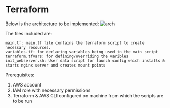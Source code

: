 # Terraform

 Below is the architecture to be implemented:
 ![arch](https://user-images.githubusercontent.com/70053804/118510517-a8aa5780-b74e-11eb-881c-351648f3335c.png)

The files included are:

    main.tf: main.tf file contains the terraform script to create necessary resources.
    variables.tf: for declaring variables being used in the main script
    terraform.tfvars: for defining/overriding the varibles
    init_webserver.sh: User data script for launch config which installs & starts nginx server and creates mount points
       
 Prerequisites:
 
 1. AWS account 
 2. IAM role with necessary permissions
 3. Terraform & AWS CLI configured on machine from which the scripts are to be run
